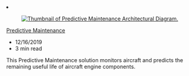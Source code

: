 <!-- This file is automatically generated by build/architectures/build_index.py. Any updates will be lost. -->

<!-- markdownlint-disable MD033 -->

<li class="grid-item item-column" data-categories="AI + Machine Learning ">
<article class="card">
    <div class="card-header has-margin-bottom-none" aria-hidden="true">
        <figure class="image diagram has-height-175 has-overflow-hidden level">
            <a href="/azure/architecture/solution-ideas/articles/predictive-maintenance"><img src="/azure/architecture/browse/thumbs/predictive-maintenance.png" class="diagram" alt="Thumbnail of Predictive Maintenance Architectural Diagram." data-linktype="relative-path"></a>
        </figure>
    </div>
    <div class="card-content">
        <a class="card-content-title has-margin-top-none" href="/azure/architecture/solution-ideas/articles/predictive-maintenance">
            <p>Predictive Maintenance</p>
        </a>
        <ul class="card-content-metadata">
            <li>12/16/2019</li>
            <li>3 min read</li>
        </ul>
        <p class="card-content-description">This Predictive Maintenance solution monitors aircraft and predicts the remaining useful life of aircraft engine components.</p>
        <div class="bottom-to-top-fade is-hidden-mobile"></div>
    </div>
</article>
</li>
